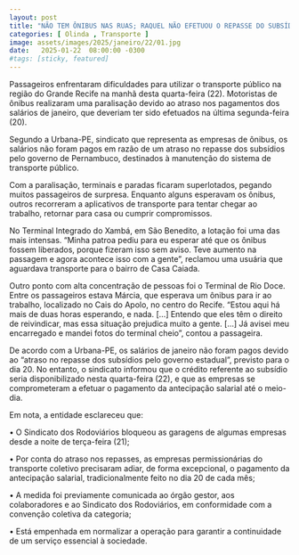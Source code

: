```yaml
---
layout: post
title: "NÃO TEM ÔNIBUS NAS RUAS; RAQUEL NÃO EFETUOU O REPASSE DO SUBSÍDIO"
categories: [ Olinda , Transporte ]
image: assets/images/2025/janeiro/22/01.jpg
date:   2025-01-22  08:00:00 -0300
#tags: [sticky, featured]
---
```

Passageiros enfrentaram dificuldades para utilizar o transporte público na região do Grande Recife na manhã desta quarta-feira (22). Motoristas de ônibus realizaram uma paralisação devido ao atraso nos pagamentos dos salários de janeiro, que deveriam ter sido efetuados na última segunda-feira (20).

Segundo a Urbana-PE, sindicato que representa as empresas de ônibus, os salários não foram pagos em razão de um atraso no repasse dos subsídios pelo governo de Pernambuco, destinados à manutenção do sistema de transporte público.

Com a paralisação, terminais e paradas ficaram superlotados, pegando muitos passageiros de surpresa. Enquanto alguns esperavam os ônibus, outros recorreram a aplicativos de transporte para tentar chegar ao trabalho, retornar para casa ou cumprir compromissos.

No Terminal Integrado do Xambá, em São Benedito, a lotação foi uma das mais intensas. “Minha patroa pediu para eu esperar até que os ônibus fossem liberados, porque fizeram isso sem aviso. Teve aumento na passagem e agora acontece isso com a gente”, reclamou uma usuária que aguardava transporte para o bairro de Casa Caiada.

Outro ponto com alta concentração de pessoas foi o Terminal de Rio Doce. Entre os passageiros estava Márcia, que esperava um ônibus para ir ao trabalho, localizado no Cais do Apolo, no centro do Recife. “Estou aqui há mais de duas horas esperando, e nada. […] Entendo que eles têm o direito de reivindicar, mas essa situação prejudica muito a gente. […] Já avisei meu encarregado e mandei fotos do terminal cheio”, contou a passageira.

De acordo com a Urbana-PE, os salários de janeiro não foram pagos devido ao “atraso no repasse dos subsídios pelo governo estadual”, previsto para o dia 20. No entanto, o sindicato informou que o crédito referente ao subsídio seria disponibilizado nesta quarta-feira (22), e que as empresas se comprometeram a efetuar o pagamento da antecipação salarial até o meio-dia.

Em nota, a entidade esclareceu que:
	
•	O Sindicato dos Rodoviários bloqueou as garagens de algumas empresas desde a noite de terça-feira (21);

•	Por conta do atraso nos repasses, as empresas permissionárias do transporte coletivo precisaram adiar, de forma excepcional, o pagamento da antecipação salarial, tradicionalmente feito no dia 20 de cada mês;
	
•	A medida foi previamente comunicada ao órgão gestor, aos colaboradores e ao Sindicato dos Rodoviários, em conformidade com a convenção coletiva da categoria;

•	Está empenhada em normalizar a operação para garantir a continuidade de um serviço essencial à sociedade.